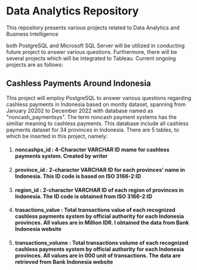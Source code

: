 # Data Analytics Repository
This repository presents various projects related to Data Analytics and Business Intelligence

both PostgreSQL and Microsoft SQL Server will be utilized in conducting future project to answer various questions. Furthermore, there will be several projects which will be integrated to Tableau. Current ongoing projects are as follows:

## Cashless Payments Around Indonesia
This project will employ PostgreSQL to answer various questions regarding cashless payments in Indonesia based on montly dataset, spanning from January 20202 to December 2022 with database named as "noncash_paymentsys". The term noncash payment systems has the similiar meaning to cashless payments. This database include all cashless payments dataset for 34 provinces in Indonesia. There are 5 tables, to which be inserted in this project, namely:

1. #### noncashps_id         : 4-Character VARCHAR ID mame for cashless payments system. Created by writer
2. #### province_id          : 2-character VARCHAR ID for each provinces' name in Indonesia. This ID code is based on ISO 3166-2:ID
3. #### region_id            : 2-character VARCHAR ID of each region of provinces in Indonesia. The ID code is obtained from ISO 3166-2:ID
4. #### trasactions_value    : Total transactions value of each recognized cashless payments system by official authority for each Indonesia provinces. All values are in Million IDR. I obtained the data from Bank Indonesia website
5. #### transactions_volume  : Total transactions volume of each recognized cashless payments system by official authority for each Indonesia provinces. All values are in 000 unit of transactions. The data are retrieved from Bank Indonesia website
